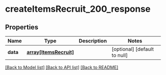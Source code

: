 # createItemsRecruit_200_response

## Properties
Name | Type | Description | Notes
------------ | ------------- | ------------- | -------------
**data** | [**array[ItemsRecruit]**](ItemsRecruit.md) |  | [optional] [default to null]

[[Back to Model list]](../README.md#documentation-for-models) [[Back to API list]](../README.md#documentation-for-api-endpoints) [[Back to README]](../README.md)



